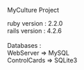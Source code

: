 MyCulture Project

ruby version : 2.2.0<br/>
rails version : 4.2.6<br/>
<br/>
Databases :<br/>
WebServer => MySQL <br/>
ControlCards => SQLite3<br/>


